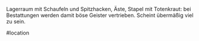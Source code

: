 Lagerraum mit Schaufeln und Spitzhacken, Äste, Stapel mit Totenkraut: bei Bestattungen werden damit böse Geister vertrieben. Scheint übermäßig viel zu sein.

#location 
